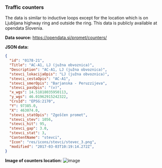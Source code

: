 ### Traffic counters

The data is similar to inductive loops except for the location which is
on Ljubljana highway ring and outside the ring. This data is publicly
available at opendata Slovenia.

**Data source:**
https://opendata.si/promet/counters/

**JSON data:**
```json
{
  "id": "0178-21",
  "Title": "AC-A1, LJ (južna obvoznica)",
  "Description": "AC-A1, LJ (južna obvoznica)",
  "stevci_lokacijaOpis": "LJ (južna obvoznica)",
  "stevci_cestaOpis": "AC-A1",
  "stevci_smerOpis": "Barjanska - Peruzzijeva",
  "stevci_pasOpis": "(v)",
  "x_wgs": 14.51818035950113,
  "y_wgs": 46.01962915242322,
  "CrsId": "EPSG:2170",
  "Y": 97385.0,
  "X": 463074.0,
  "stevci_statOpis": "Zgoščen promet",
  "stevci_stev": 1056,
  "stevci_hit": 95,
  "stevci_gap": 3.0,
  "stevci_stat": 3,
  "ContentName": "stevci",
  "Icon": "res/icons/stevci/stevec_3.png",
  "modified": "2017-03-03T10:19:14.272Z",
}
```

**Image of counters location:**
![image](image/counters.png)